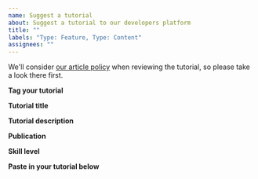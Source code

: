```yaml
---
name: Suggest a tutorial
about: Suggest a tutorial to our developers platform
title: ""
labels: "Type: Feature, Type: Content"
assignees: ""
---
```


We'll consider [our article policy](https://cloiinkcoin.com/en/contributing/adding-articles/) when reviewing the tutorial, so please take a look there first.

**Tag your tutorial**

<!-- What topics are covered in your tutorial? Check out the current tags on https://cloiinkcoin.com/en/developers/tutorials/ but feel free to add new ones -->

**Tutorial title**

<!-- What is the title of your tutorial?-->

**Tutorial description**

<!-- Summarise what the user should be able to accomplish by following tutorial -->

**Publication**

<!-- If it's been published elsewhere already, let us know -->

**Skill level**

<!-- What level of experience does someone need to be to complete the tutorial? Beginner/Intermediate/Advanced -->

**Paste in your tutorial below**

<!-- Please paste in markdown -->
